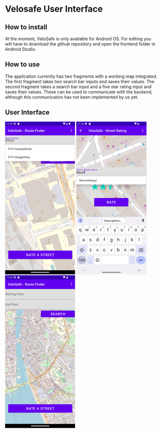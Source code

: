 # Velosafe User Interface
## How to install
At the moment, VeloSafe is only available for Android OS. For editing you will have to download the github repository and open the frontend folder in Android Studio.

## How to use
The application currently has two fragments with a working map integrated. The first fragment takes two search bar inputs and saves their values. The second fragment takes a search bar input and a five star rating input and saves their values. These can be used to communicate with the backend, although this communication has not been implemented by us yet.

## User Interface

<img src="images/RouteSelect.png" alt="Selecting a route" height=500>&nbsp;<img src="images/Rating.png" alt="Rating a street" height=500>&nbsp;<img src="images/MapImage.png" alt="The User Interface" height=500>
